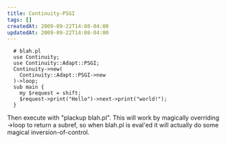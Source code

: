 ```yaml
---
title: Continuity-PSGI
tags: []
createdAt: 2009-09-22T14:08-04:00
updatedAt: 2009-09-22T14:08-04:00
---
```


```
  # blah.pl
  use Continuity;
  use Continuity::Adapt::PSGI;
  Continuity->new(
    Continuity::Adapt::PSGI->new
  )->loop;
  sub main {
    my $request = shift;
    $request->print("Hello")->next->print("world!");
  }
```

Then execute with "plackup blah.pl". This will work by magically overriding ->loop to return a subref, so when blah.pl is eval'ed it will actually do some magical inversion-of-control.


